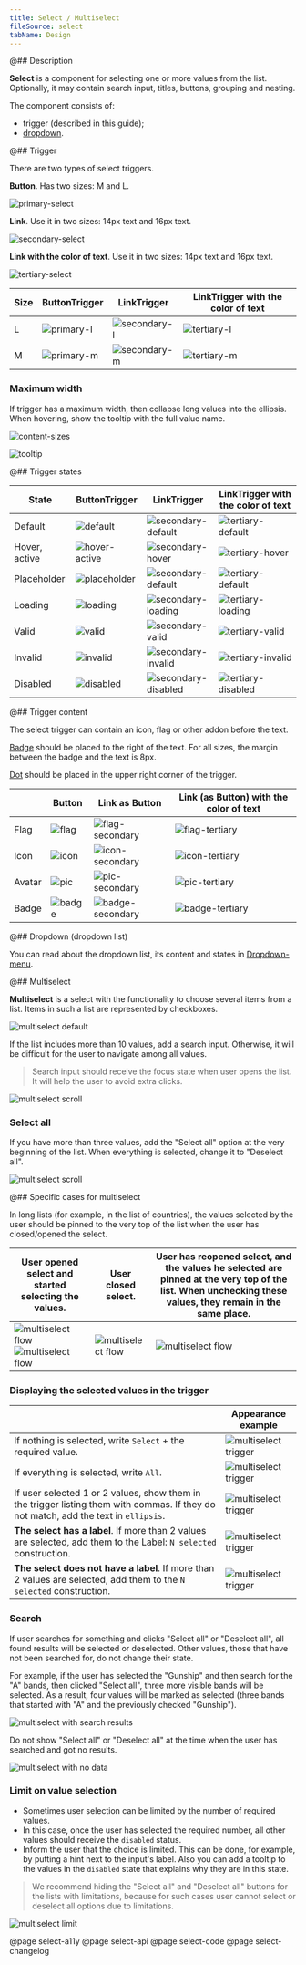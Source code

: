 ```yaml
---
title: Select / Multiselect
fileSource: select
tabName: Design
---
```


@## Description

**Select** is a component for selecting one or more values from the list. Optionally, it may contain search input, titles, buttons, grouping and nesting.

The component consists of:

- trigger (described in this guide);
- [dropdown](/components/dropdown-menu/).

@## Trigger

There are two types of select triggers.

**Button**. Has two sizes: M and L.

![primary-select](static/primary-default.png)

**Link**. Use it in two sizes: 14px text and 16px text.

![secondary-select](static/inline-select-placeholder.png)

**Link with the color of text**. Use it in two sizes: 14px text and 16px text.

![tertiary-select](static/tertiary.png)

| Size | ButtonTrigger                             | LinkTrigger                                | LinkTrigger with the color of text          |
| ---- | ----------------------------------------- | ------------------------------------------ | ------------------------------------------- |
| L    | ![primary-l](static/primary-select-l.png) | ![secondary-l](static/inline-select-l.png) | ![tertiary-l](static/tertiary-select-l.png) |
| M    | ![primary-m](static/primary-select-m.png) | ![secondary-m](static/inline-select-m.png) | ![tertiary-m](static/tertiary-select-m.png) |

### Maximum width

If trigger has a maximum width, then collapse long values into the ellipsis. When hovering, show the tooltip with the full value name.

![content-sizes](static/content-sizes.png)

![tooltip](static/tooltip.png)

@## Trigger states

| State         | ButtonTrigger                                    | LinkTrigger                                                | LinkTrigger with the color of text                          |
| ------------- | ------------------------------------------------ | ---------------------------------------------------------- | ----------------------------------------------------------- |
| Default       | ![default](static/primary-default.png)           | ![secondary-default](static/inline-select-placeholder.png) | ![tertiary-default](static/tertiary-select-placeholder.png) |
| Hover, active | ![hover-active](static/primary-hover-active.png) | ![secondary-hover](static/inline-select-hover.png)         | ![tertiary-hover](static/tertiary-select-hover.png)         |
| Placeholder   | ![placeholder](static/primary-placeholder.png)   | ![secondary-default](static/inline-select-placeholder.png) | ![tertiary-default](static/tertiary-select-placeholder.png) |
| Loading       | ![loading](static/primary-loading.png)           | ![secondary-loading](static/inline-select-loading.png)     | ![tertiary-loading](static/tertiary-select-loading.png)     |
| Valid         | ![valid](static/primary-valid.png)               | ![secondary-valid](static/inline-select-valid.png)         | ![tertiary-valid](static/inline-select-valid.png)           |
| Invalid       | ![invalid](static/primary-invalid.png)           | ![secondary-invalid](static/inline-select-invalid.png)     | ![tertiary-invalid](static/inline-select-invalid.png)       |
| Disabled      | ![disabled](static/primary-disabled.png)         | ![secondary-disabled](static/inline-select-disabled.png)   | ![tertiary-disabled](static/tertiary-select-disabled.png)   |

@## Trigger content

The select trigger can contain an icon, flag or other addon before the text.

[Badge](/components/badge/) should be placed to the right of the text. For all sizes, the margin between the badge and the text is 8px.

[Dot](/components/dot/) should be placed in the upper right corner of the trigger.

|        | Button                             | Link as Button                              | Link (as Button) with the color of text                  |
| ------ | ---------------------------------- | ------------------------------------------- | -------------------------------------------- |
| Flag   | ![flag](static/flag-primary.png)   | ![flag-secondary](static/inline-flag.png)   | ![flag-tertiary](static/tertiary-flag.png)   |
| Icon   | ![icon](static/icon-primary.png)   | ![icon-secondary](static/inline-icon.png)   | ![icon-tertiary](static/tertiary-icon.png)   |
| Avatar | ![pic](static/pic-primary.png)     | ![pic-secondary](static/inline-pic.png)     | ![pic-tertiary](static/tertiary-pic.png)     |
| Badge  | ![badge](static/badge-primary.png) | ![badge-secondary](static/inline-badge.png) | ![badge-tertiary](static/tertiary-badge.png) |

@## Dropdown (dropdown list)

You can read about the dropdown list, its content and states in [Dropdown-menu](/components/dropdown-menu/).

@## Multiselect

**Multiselect** is a select with the functionality to choose several items from a list. Items in such a list are represented by checkboxes.

![multiselect default](static/multiselect-default.png)

If the list includes more than 10 values, add a search input. Otherwise, it will be difficult for the user to navigate among all values.

> Search input should receive the focus state when user opens the list. It will help the user to avoid extra clicks.

![multiselect scroll](static/multiselect-scroll.png)

### Select all

If you have more than three values, add the "Select all" option at the very beginning of the list. When everything is selected, change it to "Deselect all".

![multiselect scroll](static/multiselect-all.png)

@## Specific cases for multiselect

In long lists (for example, in the list of countries), the values selected by the user should be pinned to the very top of the list when the user has closed/opened the select.

| User opened select and started selecting the values.                                                  | User closed select.                                | User has reopened select, and the values he selected are pinned at the very top of the list. When unchecking these values, they remain in the same place. |
| ----------------------------------------------------------------------------------------------------- | -------------------------------------------------- | --------------------------------------------------------------------------------------------------------------------------------------------------------- |
| ![multiselect flow](static/multiselect-flow-1.png) ![multiselect flow](static/multiselect-flow-2.png) | ![multiselect flow](static/multiselect-flow-3.png) | ![multiselect flow](static/multiselect-flow-4.png)                                                                                                        |

### Displaying the selected values in the trigger

|                                                                                                                                      | Appearance example                                       |
| ------------------------------------------------------------------------------------------------------------------------------------ | -------------------------------------------------------- |
| If nothing is selected, write `Select` + the required value.                                                                         | ![multiselect trigger](static/multiselect-trigger-1.png) |
| If everything is selected, write `All`.                                                                                              | ![multiselect trigger](static/multiselect-trigger-2.png) |
| If user selected 1 or 2 values, show them in the trigger listing them with commas. If they do not match, add the text in `ellipsis`. | ![multiselect trigger](static/multiselect-trigger-3.png) |
| **The select has a label**. If more than 2 values are selected, add them to the Label: `N selected` construction.                    | ![multiselect trigger](static/multiselect-trigger-4.png) |
| **The select does not have a label**. If more than 2 values are selected, add them to the `N selected` construction.                 | ![multiselect trigger](static/multiselect-trigger-5.png) |

### Search

If user searches for something and clicks "Select all" or "Deselect all", all found results will be selected or deselected. Other values, those that have not been searched for, do not change their state.

For example, if the user has selected the "Gunship" and then search for the "A" bands, then clicked "Select all", three more visible bands will be selected. As a result, four values will be marked as selected (three bands that started with "A" and the previously checked "Gunship").

![multiselect with search results](static/multiselect-something-found.png)

Do not show "Select all" or "Deselect all" at the time when the user has searched and got no results.

![multiselect with no data](static/multiselect-nothing-found.png)

### Limit on value selection

- Sometimes user selection can be limited by the number of required values.
- In this case, once the user has selected the required number, all other values should receive the `disabled` status.
- Inform the user that the choice is limited. This can be done, for example, by putting a hint next to the input's label. Also you can add a tooltip to the values in the `disabled` state that explains why they are in this state.

> We recommend hiding the "Select all" and "Deselect all" buttons for the lists with limitations, because for such cases user cannot select or deselect all options due to limitations.

![multiselect limit](static/multiselect-limit.png)

@page select-a11y
@page select-api
@page select-code
@page select-changelog
